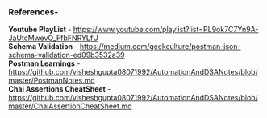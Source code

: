 ### References-


**Youtube PlayList** - https://www.youtube.com/playlist?list=PL9ok7C7Yn9A-JaUtcMwevO_FfbFNRYLfU </br>
**Schema Validation** - https://medium.com/geekculture/postman-json-schema-validation-ed09b3532a39 </br>
**Postman Learnings** - https://github.com/visheshgupta08071992/AutomationAndDSANotes/blob/master/PostmanNotes.md </br>
**Chai Assertions CheatSheet** - https://github.com/visheshgupta08071992/AutomationAndDSANotes/blob/master/ChaiAssertionCheatSheet.md </br>

